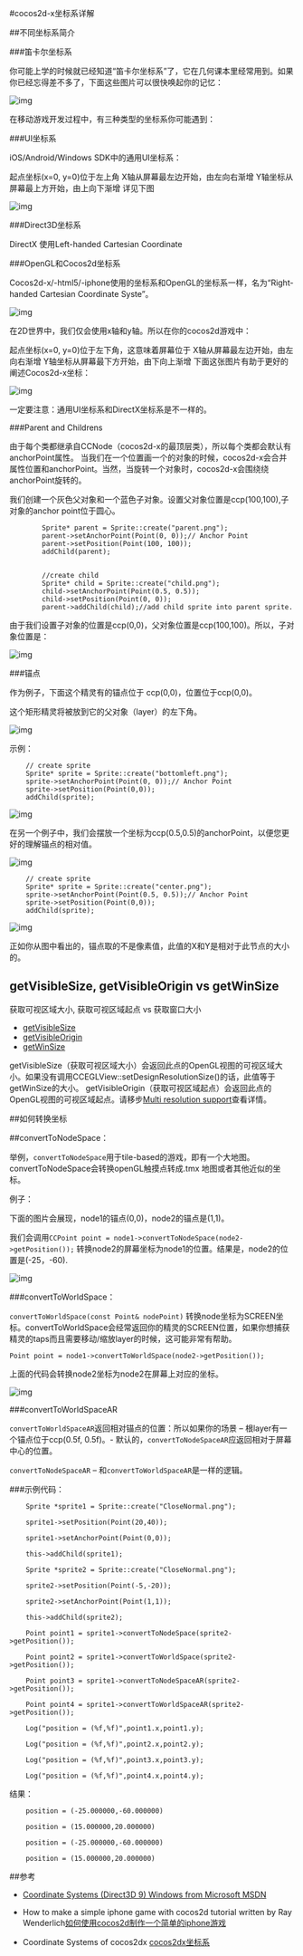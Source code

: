 #cocos2d-x坐标系详解

##不同坐标系简介

###笛卡尔坐标系

你可能上学的时候就已经知道“笛卡尔坐标系”了，它在几何课本里经常用到。如果你已经忘得差不多了，下面这些图片可以很快唤起你的记忆：


![img](res/left-right-handed-cartesian.png)

在移动游戏开发过程中，有三种类型的坐标系你可能遇到：

###UI坐标系

iOS/Android/Windows SDK中的通用UI坐标系：

起点坐标(x=0, y=0)位于左上角
X轴从屏幕最左边开始，由左向右渐增
Y轴坐标从屏幕最上方开始，由上向下渐增
详见下图

![img](res/102155doD.jpg)

###Direct3D坐标系

DirectX 使用Left-handed Cartesian Coordinate

###OpenGL和Cocos2d坐标系

Cocos2d-x/-html5/-iphone使用的坐标系和OpenGL的坐标系一样，名为“Right-handed Cartesian Coordinate Syste”。

![img](res/102156ZNW.jpg)

在2D世界中，我们仅会使用x轴和y轴。所以在你的cocos2d游戏中：

起点坐标(x=0, y=0)位于左下角，这意味着屏幕位于
X轴从屏幕最左边开始，由左向右渐增
Y轴坐标从屏幕最下方开始，由下向上渐增
下面这张图片有助于更好的阐述Cocos2d-x坐标：

![img](res/1021588ym.jpg)

一定要注意：通用UI坐标系和DirectX坐标系是不一样的。


###Parent and Childrens

由于每个类都继承自CCNode（cocos2d-x的最顶层类），所以每个类都会默认有anchorPoint属性。 当我们在一个位置画一个的对象的时候，cocos2d-x会合并属性位置和anchorPoint。当然，当旋转一个对象时，cocos2d-x会围绕绕anchorPoint旋转的。

我们创建一个灰色父对象和一个蓝色子对象。设置父对象位置是ccp(100,100),子对象的anchor point位于圆心。

```
  		Sprite* parent = Sprite::create("parent.png");
        parent->setAnchorPoint(Point(0, 0));// Anchor Point
        parent->setPosition(Point(100, 100));
        addChild(parent);


        //create child 
        Sprite* child = Sprite::create("child.png");
        child->setAnchorPoint(Point(0.5, 0.5));
        child->setPosition(Point(0, 0));
        parent->addChild(child);//add child sprite into parent sprite.
```

由于我们设置子对象的位置是ccp(0,0)，父对象位置是ccp(100,100)。所以，子对象位置是：

![img](res/parent.jpeg)

###锚点

作为例子，下面这个精灵有的锚点位于 ccp(0,0)，位置位于ccp(0,0)。

这个矩形精灵将被放到它的父对象（layer）的左下角。

![img](res/1021594RZ.png)

示例：

```
	// create sprite
    Sprite* sprite = Sprite::create("bottomleft.png");
    sprite->setAnchorPoint(Point(0, 0));// Anchor Point
    sprite->setPosition(Point(0,0));
    addChild(sprite);
```

![img](res/anchor_left.png)

在另一个例子中，我们会摆放一个坐标为ccp(0.5,0.5)的anchorPoint，以便您更好的理解锚点的相对值。

![img](res/102201zMO.png)

```
	// create sprite
    Sprite* sprite = Sprite::create("center.png");
    sprite->setAnchorPoint(Point(0.5, 0.5));// Anchor Point
    sprite->setPosition(Point(0,0));
    addChild(sprite);
```

![img](res/anchor_center.png)

正如你从图中看出的，锚点取的不是像素值，此值的X和Y是相对于此节点的大小的。

## getVisibleSize, getVisibleOrigin vs getWinSize
获取可视区域大小, 获取可视区域起点 vs 获取窗口大小

* [getVisibleSize](http://www.cocos2d-x.org/reference/native-cpp/V3.0rc1/d7/df3/classcocos2d_1_1_director.html#a67fc115f18feedb1219daba91d7cda8b)
* [getVisibleOrigin](http://www.cocos2d-x.org/reference/native-cpp/V3.0rc1/d7/df3/classcocos2d_1_1_director.html#a062de0ed061c61c5bd773ddb7fc0aaa0)
* [getWinSize](http://www.cocos2d-x.org/reference/native-cpp/V3.0rc1/d7/df3/classcocos2d_1_1_director.html#aa841a76e9016679ff92bc053e1a41718)

getVisibleSize（获取可视区域大小）会返回此点的OpenGL视图的可视区域大小。如果没有调用CCEGLView::setDesignResolutionSize()的话，此值等于getWinSize的大小。 getVisibleOrigin（获取可视区域起点）会返回此点的OpenGL视图的可视区域起点。请移步[Multi resolution support](http://cocos2d-x.org/wiki/Detailed_explanation_of_Cocos2d-x_Multi-resolution_adaptation)查看详情。


##如何转换坐标

##convertToNodeSpace：

举例，`convertToNodeSpace`用于tile-based的游戏，即有一个大地图。convertToNodeSpace会转换openGL触摸点转成.tmx 地图或者其他近似的坐标。

例子：

下面的图片会展现，node1的锚点(0,0)，node2的锚点是(1,1)。

我们会调用`CCPoint point = node1->convertToNodeSpace(node2->getPosition());` 转换node2的屏幕坐标为node1的位置。结果是，node2的位置是(-25，-60).

![img](res/convertToNodeSpace.jpg)

###convertToWorldSpace：

`convertToWorldSpace(const Point& nodePoint)` 转换node坐标为SCREEN坐标。convertToWorldSpace会经常返回你的精灵的SCREEN位置，如果你想捕获精灵的taps而且需要移动/缩放layer的时候，这可能非常有帮助。

```
Point point = node1->convertToWorldSpace(node2->getPosition()); 
```

上面的代码会转换node2坐标为node2在屏幕上对应的坐标。

![img](res/convertToWorldSpace.jpg)

###convertToWorldSpaceAR

`convertToWorldSpaceAR`返回相对锚点的位置：所以如果你的场景 – 根layer有一个锚点位于ccp(0.5f, 0.5f)。- 默认的，`convertToNodeSpaceAR`应返回相对于屏幕中心的位置。

`convertToNodeSpaceAR` – 和`convertToWorldSpaceAR`是一样的逻辑。

###示例代码：

```
	Sprite *sprite1 = Sprite::create("CloseNormal.png");

    sprite1->setPosition(Point(20,40));

    sprite1->setAnchorPoint(Point(0,0));

    this->addChild(sprite1);

    Sprite *sprite2 = Sprite::create("CloseNormal.png");

    sprite2->setPosition(Point(-5,-20));

    sprite2->setAnchorPoint(Point(1,1));

    this->addChild(sprite2);

    Point point1 = sprite1->convertToNodeSpace(sprite2->getPosition());

    Point point2 = sprite1->convertToWorldSpace(sprite2->getPosition());

    Point point3 = sprite1->convertToNodeSpaceAR(sprite2->getPosition());

    Point point4 = sprite1->convertToWorldSpaceAR(sprite2->getPosition());

    Log("position = (%f,%f)",point1.x,point1.y);

    Log("position = (%f,%f)",point2.x,point2.y);

    Log("position = (%f,%f)",point3.x,point3.y);

    Log("position = (%f,%f)",point4.x,point4.y);
```

结果：

```
    position = (-25.000000,-60.000000)

    position = (15.000000,20.000000)

    position = (-25.000000,-60.000000)

    position = (15.000000,20.000000)
```

##参考

* [Coordinate Systems (Direct3D 9) Windows from Microsoft MSDN](http://msdn.microsoft.com/zh-cn/library/windows/desktop/bb204853%28v=vs.85%29.aspx)

* How to make a simple iphone game with cocos2d tutorial written by Ray Wenderlich[如何使用cocos2d制作一个简单的iphone游戏](http://www.raywenderlich.com/352/how-to-make-a-simple-iphone-game-with-cocos2d-tutorial)

* Coordinate Systems of cocos2dx
[cocos2dx坐标系](http://blog.163.com/zjf_to/blog/static/201429061201292193855498/)